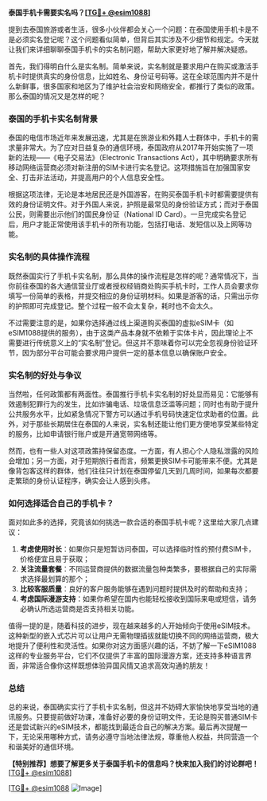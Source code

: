 **泰国手机卡需要实名吗？[[TG💪+ @esim1088](https://t.me/s/esim1088)]**

提到去泰国旅游或者生活，很多小伙伴都会关心一个问题：在泰国使用手机卡是不是必须实名登记呢？这个问题看似简单，但背后其实涉及不少细节和规定。今天就让我们来详细聊聊泰国手机卡的实名制问题，帮助大家更好地了解并解决疑惑。

首先，我们得明白什么是实名制。简单来说，实名制就是要求用户在购买或激活手机卡时提供真实的身份信息，比如姓名、身份证号码等。这在全球范围内并不是什么新鲜事，很多国家和地区为了维护社会治安和网络安全，都推行了类似的政策。那么泰国的情况又是怎样的呢？

### 泰国的手机卡实名制背景

泰国的电信市场近年来发展迅速，尤其是在旅游业和外籍人士群体中，手机卡的需求量非常大。为了应对日益复杂的通信环境，泰国政府从2017年开始实施了一项新的法规——《电子交易法》（Electronic Transactions Act），其中明确要求所有移动网络运营商必须对新注册的SIM卡进行实名登记。这项措施旨在加强国家安全、打击非法活动，并提高用户的个人信息安全性。

根据这项法律，无论是本地居民还是外国游客，在购买泰国手机卡时都需要提供有效的身份证明文件。对于外国人来说，护照是最常见的身份验证方式；而对于泰国公民，则需要出示他们的国民身份证（National ID Card）。一旦完成实名登记后，用户才能正常使用该手机卡的所有功能，包括打电话、发短信以及上网等功能。

### 实名制的具体操作流程

既然泰国实行了手机卡实名制，那么具体的操作流程是怎样的呢？通常情况下，当你前往泰国的各大通信营业厅或者授权经销商处购买手机卡时，工作人员会要求你填写一份简单的表格，并提交相应的身份证明材料。如果是游客的话，只需出示你的护照即可完成登记。整个过程一般不会太复杂，耗时也不会太久。

不过需要注意的是，如果你选择通过线上渠道购买泰国的虚拟eSIM卡（如eSIM1088提供的服务），由于这类产品本身就不依赖于实体卡片，因此理论上不需要进行传统意义上的“实名制”登记。但这并不意味着你可以完全忽视身份验证环节，因为部分平台可能会要求用户提供一定的基本信息以确保账户安全。

### 实名制的好处与争议

当然啦，任何政策都有两面性。泰国推行手机卡实名制的好处显而易见：它能够有效遏制犯罪行为的发生，比如诈骗电话、垃圾信息泛滥等问题；同时也有助于提升公共服务水平，比如紧急情况下警方可以通过手机号码快速定位求助者的位置。此外，对于那些长期居住在泰国的人来说，实名制还能让他们更方便地享受某些特定的服务，比如申请银行账户或是开通宽带网络等。

然而，也有一些人对这项政策持保留态度。一方面，有人担心个人隐私泄露的风险会增加；另一方面，对于短期旅行者而言，频繁更换SIM卡可能带来不便。尤其是像背包客这样的群体，他们往往只计划在泰国停留几天到几周时间，如果每次都要走繁琐的身份认证程序，确实会让人感到头疼。

### 如何选择适合自己的手机卡？

面对如此多的选择，究竟该如何挑选一款合适的泰国手机卡呢？这里给大家几点建议：

1. **考虑使用时长**：如果你只是短暂访问泰国，可以选择临时性的预付费SIM卡，价格便宜且易于获取；
2. **关注流量套餐**：不同运营商提供的数据流量包种类繁多，要根据自己的实际需求选择最划算的那个；
3. **比较客服质量**：良好的客户服务能够在遇到问题时提供及时的帮助和支持；
4. **考虑国际漫游支持**：如果你希望在国内也能轻松接收到国际来电或短信，请务必确认所选运营商是否支持相关功能。

值得一提的是，随着科技的进步，现在越来越多的人开始倾向于使用eSIM技术。这种新型的嵌入式芯片可以让用户无需物理插拔就能切换不同的网络运营商，极大地提升了便利性和灵活性。如果你对这方面感兴趣的话，不妨了解一下eSIM1088这样的专业服务平台，它们不仅提供了丰富的国际漫游方案，还支持多种语言界面，非常适合像你这样既想体验异国风情又追求高效沟通的朋友！

### 总结

总的来说，泰国确实实行了手机卡实名制，但这并不妨碍大家愉快地享受当地的通讯服务。只要提前做好功课，准备好必要的身份证明文件，无论是购买普通SIM卡还是尝试新兴的eSIM技术，都能找到最适合自己的解决方案。最后再次提醒一下，无论采用哪种方式，请务必遵守当地法律法规，尊重他人权益，共同营造一个和谐美好的通信环境。

**【特别推荐】想要了解更多关于泰国手机卡的信息吗？快来加入我们的讨论群吧！**[[TG💪+ @esim1088](https://t.me/s/esim1088)] 

[[TG💪+ @esim1088](https://t.me/s/esim1088) ![Image](https://i.postimg.cc/4NQfJmqS/Snipaste-2025-05-13-00-14-12.png)]